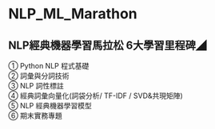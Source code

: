 # NLP_ML_Marathon
## NLP經典機器學習馬拉松 6大學習里程碑◢

① Python NLP 程式基礎<br>
② 詞彙與分詞技術<br>
③ NLP 詞性標註<br>
④ 經典詞彙向量化(詞袋分析/ TF-IDF / SVD&共現矩陣)<br>
⑤ NLP 經典機器學習模型<br>
⑥ 期末實務專題<br>

